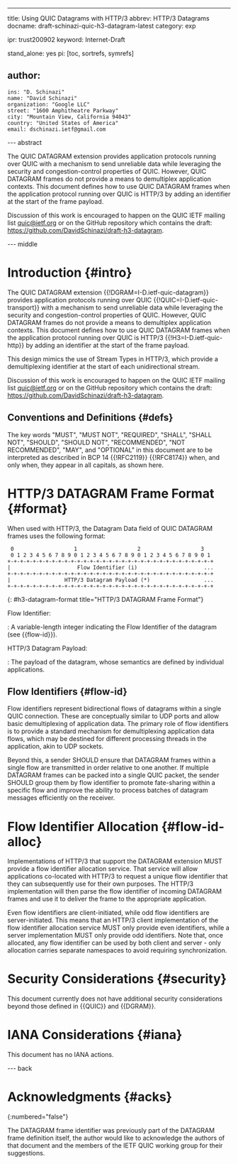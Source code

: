 ---
title: Using QUIC Datagrams with HTTP/3
abbrev: HTTP/3 Datagrams
docname: draft-schinazi-quic-h3-datagram-latest
category: exp

ipr: trust200902
keyword: Internet-Draft

stand_alone: yes
pi: [toc, sortrefs, symrefs]

author:
 -
    ins: "D. Schinazi"
    name: "David Schinazi"
    organization: "Google LLC"
    street: "1600 Amphitheatre Parkway"
    city: "Mountain View, California 94043"
    country: "United States of America"
    email: dschinazi.ietf@gmail.com


--- abstract

The QUIC DATAGRAM extension provides application protocols running over QUIC
with a mechanism to send unreliable data while leveraging the security and
congestion-control properties of QUIC. However, QUIC DATAGRAM frames do not
provide a means to demultiplex application contexts. This document defines how
to use QUIC DATAGRAM frames when the application protocol running over QUIC is
HTTP/3 by adding an identifier at the start of the frame payload.

Discussion of this work is encouraged to happen on the QUIC IETF mailing list
<quic@ietf.org> or on the GitHub repository which contains the draft:
<https://github.com/DavidSchinazi/draft-h3-datagram>.


--- middle

# Introduction {#intro}

The QUIC DATAGRAM extension {{!DGRAM=I-D.ietf-quic-datagram}} provides
application protocols running over QUIC {{!QUIC=I-D.ietf-quic-transport}} with
a mechanism to send unreliable data while leveraging the security and
congestion-control properties of QUIC. However, QUIC DATAGRAM frames do not
provide a means to demultiplex application contexts. This document defines how
to use QUIC DATAGRAM frames when the application protocol running over QUIC is
HTTP/3 {{!H3=I-D.ietf-quic-http}} by adding an identifier at the start of the
frame payload.

This design mimics the use of Stream Types in HTTP/3, which provide a
demultiplexing identifier at the start of each unidirectional stream.

Discussion of this work is encouraged to happen on the QUIC IETF mailing list
<quic@ietf.org> or on the GitHub repository which contains the draft:
<https://github.com/DavidSchinazi/draft-h3-datagram>.


## Conventions and Definitions {#defs}

The key words "MUST", "MUST NOT", "REQUIRED", "SHALL", "SHALL NOT", "SHOULD",
"SHOULD NOT", "RECOMMENDED", "NOT RECOMMENDED", "MAY", and "OPTIONAL" in this
document are to be interpreted as described in BCP 14 {{!RFC2119}} {{!RFC8174}}
when, and only when, they appear in all capitals, as shown here.


# HTTP/3 DATAGRAM Frame Format {#format}

When used with HTTP/3, the Datagram Data field of QUIC DATAGRAM frames uses the
following format:

~~~
 0                   1                   2                   3
 0 1 2 3 4 5 6 7 8 9 0 1 2 3 4 5 6 7 8 9 0 1 2 3 4 5 6 7 8 9 0 1
+-+-+-+-+-+-+-+-+-+-+-+-+-+-+-+-+-+-+-+-+-+-+-+-+-+-+-+-+-+-+-+-+
|                     Flow Identifier (i)                     ...
+-+-+-+-+-+-+-+-+-+-+-+-+-+-+-+-+-+-+-+-+-+-+-+-+-+-+-+-+-+-+-+-+
|                 HTTP/3 Datagram Payload (*)                 ...
+-+-+-+-+-+-+-+-+-+-+-+-+-+-+-+-+-+-+-+-+-+-+-+-+-+-+-+-+-+-+-+-+
~~~
{: #h3-datagram-format title="HTTP/3 DATAGRAM Frame Format"}

Flow Identifier:

: A variable-length integer indicating the Flow Identifier of the datagram (see
{{flow-id}}).

HTTP/3 Datagram Payload:

: The payload of the datagram, whose semantics are defined by individual
applications.


## Flow Identifiers {#flow-id}

Flow identifiers represent bidirectional flows of datagrams within a single QUIC
connection. These are conceptually similar to UDP ports and allow basic
demultiplexing of application data. The primary role of flow identifiers is to
provide a standard mechanism for demultiplexing application data flows, which
may be destined for different processing threads in the application, akin to UDP
sockets.

Beyond this, a sender SHOULD ensure that DATAGRAM frames within a single flow
are transmitted in order relative to one another. If multiple DATAGRAM frames
can be packed into a single QUIC packet, the sender SHOULD group them by flow
identifier to promote fate-sharing within a specific flow and improve the
ability to process batches of datagram messages efficiently on the receiver.


# Flow Identifier Allocation {#flow-id-alloc}

Implementations of HTTP/3 that support the DATAGRAM extension MUST provide a
flow identifier allocation service. That service will allow applications
co-located with HTTP/3 to request a unique flow identifier that they can
subsequently use for their own purposes. The HTTP/3 implementation will then
parse the flow identifier of incoming DATAGRAM frames and use it to deliver the
frame to the appropriate application.

Even flow identifiers are client-initiated, while odd flow identifiers are
server-initiated. This means that an HTTP/3 client implementation of the
flow identifier allocation service MUST only provide even identifiers, while
a server implementation MUST only provide odd identifiers. Note that, once
allocated, any flow identifier can be used by both client and server - only
allocation carries separate namespaces to avoid requiring synchronization.


# Security Considerations {#security}

This document currently does not have additional security considerations beyond
those defined in {{QUIC}} and {{DGRAM}}.


# IANA Considerations {#iana}

This document has no IANA actions.


--- back

# Acknowledgments {#acks}
{:numbered="false"}

The DATAGRAM frame identifier was previously part of the DATAGRAM frame
definition itself, the author would like to acknowledge the authors of
that document and the members of the IETF QUIC working group for their
suggestions.

